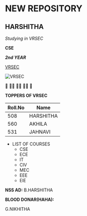 # NEW REPOSITORY
## HARSHITHA

*Studying in VRSEC*

**CSE**

***2nd YEAR***

[VRSEC](https://www.vrsiddhartha.ac.in/)

![VRSEC](https://educationiconnect.com/college/wp-content/uploads/2020/04/VELAGAPUDI-RAMAKRISHNA-SIDDHARTHA-ENGINEERING-COLLEGE-Admission-Fee.jpg)

:school: :woman_student: :student: :woman_student: :school:

**TOPPERS OF VRSEC**

Roll.No|Name
-----|-----
508|HARSHITHA
560|AKHILA
531|JAHNAVI

* LIST OF COURSES
  * CSE
  * ECE
  * IT
  * CIV
  * MEC
  * EEE
  * EIE

**NSS AD:**
B.HARSHITHA


**BLOOD DONAR(HAHA):**

G.NIKHITHA


